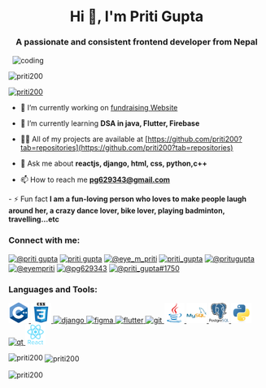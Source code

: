<h1 align="center">Hi 👋, I'm Priti Gupta</h1>
<h3 align="center">A passionate and consistent frontend developer from Nepal</h3>
&nbsp;
<img align="center" alt="coding" width=400 src="https://user-images.githubusercontent.com/117377405/233771986-d5851088-4eb4-4043-99bb-7c504fa8ec55.png">


<p align="left"> <img src="https://komarev.com/ghpvc/?username=priti200&label=Profile%20views&color=0e75b6&style=flat" alt="priti200" /> </p>

<p align="left"> <a href="https://github.com/ryo-ma/github-profile-trophy"><img src="https://github-profile-trophy.vercel.app/?username=priti200" alt="priti200" /></a> </p>

- 🔭 I’m currently working on [fundraising Website](https://github.com/priti200/AASHA)

- 🌱 I’m currently learning **DSA in java, Flutter, Firebase**

- 👨‍💻 All of my projects are available at [https://github.com/priti200?tab=repositories](https://github.com/priti200?tab=repositories)

- 💬 Ask me about **reactjs, django, html, css, python,c++**

- 📫 How to reach me **pg629343@gmail.com**

\- ⚡ Fun fact **I am a fun-loving person who loves to make people laugh around her, a crazy dance lover, bike lover, playing badminton, travelling...etc**

<h3 align="left">Connect with me:</h3>
<p align="left">
<a href="https://linkedin.com/in/@priti gupta" target="blank"><img align="center" src="https://raw.githubusercontent.com/rahuldkjain/github-profile-readme-generator/master/src/images/icons/Social/linked-in-alt.svg" alt="@priti gupta" height="30" width="40" /></a>
<a href="https://fb.com/priti gupta" target="blank"><img align="center" src="https://raw.githubusercontent.com/rahuldkjain/github-profile-readme-generator/master/src/images/icons/Social/facebook.svg" alt="priti gupta" height="30" width="40" /></a>
<a href="https://instagram.com/@eye_m_priti" target="blank"><img align="center" src="https://raw.githubusercontent.com/rahuldkjain/github-profile-readme-generator/master/src/images/icons/Social/instagram.svg" alt="@eye_m_priti" height="30" width="40" /></a>
<a href="https://www.codechef.com/users/priti_gupta" target="blank"><img align="center" src="https://cdn.jsdelivr.net/npm/simple-icons@3.1.0/icons/codechef.svg" alt="priti_gupta" height="30" width="40" /></a>
<a href="https://www.hackerrank.com/@pritugupta" target="blank"><img align="center" src="https://raw.githubusercontent.com/rahuldkjain/github-profile-readme-generator/master/src/images/icons/Social/hackerrank.svg" alt="@pritugupta" height="30" width="40" /></a>
<a href="https://www.leetcode.com/@eyempriti" target="blank"><img align="center" src="https://raw.githubusercontent.com/rahuldkjain/github-profile-readme-generator/master/src/images/icons/Social/leet-code.svg" alt="@eyempriti" height="30" width="40" /></a>
<a href="https://auth.geeksforgeeks.org/user/@pg629343" target="blank"><img align="center" src="https://raw.githubusercontent.com/rahuldkjain/github-profile-readme-generator/master/src/images/icons/Social/geeks-for-geeks.svg" alt="@pg629343" height="30" width="40" /></a>
<a href="https://discord.gg/@priti_gupta#1750" target="blank"><img align="center" src="https://raw.githubusercontent.com/rahuldkjain/github-profile-readme-generator/master/src/images/icons/Social/discord.svg" alt="@priti_gupta#1750" height="30" width="40" /></a>
</p>

<h3 align="left">Languages and Tools:</h3>
<p align="left"> <a href="https://www.w3schools.com/cpp/" target="_blank" rel="noreferrer"> <img src="https://raw.githubusercontent.com/devicons/devicon/master/icons/cplusplus/cplusplus-original.svg" alt="cplusplus" width="40" height="40"/> </a> <a href="https://www.w3schools.com/css/" target="_blank" rel="noreferrer"> <img src="https://raw.githubusercontent.com/devicons/devicon/master/icons/css3/css3-original-wordmark.svg" alt="css3" width="40" height="40"/> </a> <a href="https://www.djangoproject.com/" target="_blank" rel="noreferrer"> <img src="https://cdn.worldvectorlogo.com/logos/django.svg" alt="django" width="40" height="40"/> </a> <a href="https://www.figma.com/" target="_blank" rel="noreferrer"> <img src="https://www.vectorlogo.zone/logos/figma/figma-icon.svg" alt="figma" width="40" height="40"/> </a> <a href="https://flutter.dev" target="_blank" rel="noreferrer"> <img src="https://www.vectorlogo.zone/logos/flutterio/flutterio-icon.svg" alt="flutter" width="40" height="40"/> </a> <a href="https://git-scm.com/" target="_blank" rel="noreferrer"> <img src="https://www.vectorlogo.zone/logos/git-scm/git-scm-icon.svg" alt="git" width="40" height="40"/> </a> <a href="https://www.java.com" target="_blank" rel="noreferrer"> <img src="https://raw.githubusercontent.com/devicons/devicon/master/icons/java/java-original.svg" alt="java" width="40" height="40"/> </a> <a href="https://www.mysql.com/" target="_blank" rel="noreferrer"> <img src="https://raw.githubusercontent.com/devicons/devicon/master/icons/mysql/mysql-original-wordmark.svg" alt="mysql" width="40" height="40"/> </a> <a href="https://www.postgresql.org" target="_blank" rel="noreferrer"> <img src="https://raw.githubusercontent.com/devicons/devicon/master/icons/postgresql/postgresql-original-wordmark.svg" alt="postgresql" width="40" height="40"/> </a> <a href="https://www.python.org" target="_blank" rel="noreferrer"> <img src="https://raw.githubusercontent.com/devicons/devicon/master/icons/python/python-original.svg" alt="python" width="40" height="40"/> </a> <a href="https://www.qt.io/" target="_blank" rel="noreferrer"> <img src="https://upload.wikimedia.org/wikipedia/commons/0/0b/Qt_logo_2016.svg" alt="qt" width="40" height="40"/> </a> <a href="https://reactjs.org/" target="_blank" rel="noreferrer"> <img src="https://raw.githubusercontent.com/devicons/devicon/master/icons/react/react-original-wordmark.svg" alt="react" width="40" height="40"/> </a> </p>

<p><img align="left" src="https://github-readme-stats.vercel.app/api/top-langs?username=priti200&show_icons=true&locale=en&layout=compact" alt="priti200" /></p>

<p>&nbsp;<img align="center" src="https://github-readme-stats.vercel.app/api?username=priti200&show_icons=true&locale=en" alt="priti200" /></p>

<p><img align="center" src="https://github-readme-streak-stats.herokuapp.com/?user=priti200&" alt="priti200" /></p>

